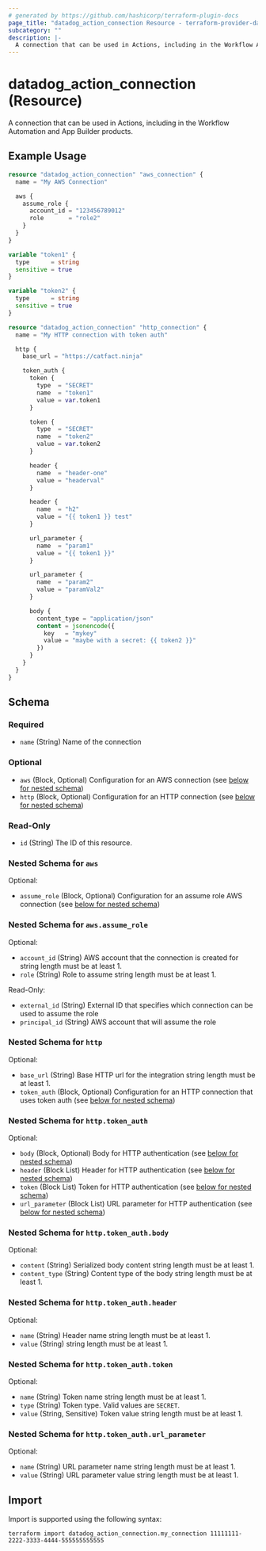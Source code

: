 ```yaml
---
# generated by https://github.com/hashicorp/terraform-plugin-docs
page_title: "datadog_action_connection Resource - terraform-provider-datadog"
subcategory: ""
description: |-
  A connection that can be used in Actions, including in the Workflow Automation and App Builder products.
---
```


# datadog_action_connection (Resource)

A connection that can be used in Actions, including in the Workflow Automation and App Builder products.

## Example Usage

```terraform
resource "datadog_action_connection" "aws_connection" {
  name = "My AWS Connection"

  aws {
    assume_role {
      account_id = "123456789012"
      role       = "role2"
    }
  }
}

variable "token1" {
  type      = string
  sensitive = true
}

variable "token2" {
  type      = string
  sensitive = true
}

resource "datadog_action_connection" "http_connection" {
  name = "My HTTP connection with token auth"

  http {
    base_url = "https://catfact.ninja"

    token_auth {
      token {
        type  = "SECRET"
        name  = "token1"
        value = var.token1
      }

      token {
        type  = "SECRET"
        name  = "token2"
        value = var.token2
      }

      header {
        name  = "header-one"
        value = "headerval"
      }

      header {
        name  = "h2"
        value = "{{ token1 }} test"
      }

      url_parameter {
        name  = "param1"
        value = "{{ token1 }}"
      }

      url_parameter {
        name  = "param2"
        value = "paramVal2"
      }

      body {
        content_type = "application/json"
        content = jsonencode({
          key   = "mykey"
          value = "maybe with a secret: {{ token2 }}"
        })
      }
    }
  }
}
```

<!-- schema generated by tfplugindocs -->
## Schema

### Required

- `name` (String) Name of the connection

### Optional

- `aws` (Block, Optional) Configuration for an AWS connection (see [below for nested schema](#nestedblock--aws))
- `http` (Block, Optional) Configuration for an HTTP connection (see [below for nested schema](#nestedblock--http))

### Read-Only

- `id` (String) The ID of this resource.

<a id="nestedblock--aws"></a>
### Nested Schema for `aws`

Optional:

- `assume_role` (Block, Optional) Configuration for an assume role AWS connection (see [below for nested schema](#nestedblock--aws--assume_role))

<a id="nestedblock--aws--assume_role"></a>
### Nested Schema for `aws.assume_role`

Optional:

- `account_id` (String) AWS account that the connection is created for string length must be at least 1.
- `role` (String) Role to assume string length must be at least 1.

Read-Only:

- `external_id` (String) External ID that specifies which connection can be used to assume the role
- `principal_id` (String) AWS account that will assume the role



<a id="nestedblock--http"></a>
### Nested Schema for `http`

Optional:

- `base_url` (String) Base HTTP url for the integration string length must be at least 1.
- `token_auth` (Block, Optional) Configuration for an HTTP connection that uses token auth (see [below for nested schema](#nestedblock--http--token_auth))

<a id="nestedblock--http--token_auth"></a>
### Nested Schema for `http.token_auth`

Optional:

- `body` (Block, Optional) Body for HTTP authentication (see [below for nested schema](#nestedblock--http--token_auth--body))
- `header` (Block List) Header for HTTP authentication (see [below for nested schema](#nestedblock--http--token_auth--header))
- `token` (Block List) Token for HTTP authentication (see [below for nested schema](#nestedblock--http--token_auth--token))
- `url_parameter` (Block List) URL parameter for HTTP authentication (see [below for nested schema](#nestedblock--http--token_auth--url_parameter))

<a id="nestedblock--http--token_auth--body"></a>
### Nested Schema for `http.token_auth.body`

Optional:

- `content` (String) Serialized body content string length must be at least 1.
- `content_type` (String) Content type of the body string length must be at least 1.


<a id="nestedblock--http--token_auth--header"></a>
### Nested Schema for `http.token_auth.header`

Optional:

- `name` (String) Header name string length must be at least 1.
- `value` (String) string length must be at least 1.


<a id="nestedblock--http--token_auth--token"></a>
### Nested Schema for `http.token_auth.token`

Optional:

- `name` (String) Token name string length must be at least 1.
- `type` (String) Token type. Valid values are `SECRET`.
- `value` (String, Sensitive) Token value string length must be at least 1.


<a id="nestedblock--http--token_auth--url_parameter"></a>
### Nested Schema for `http.token_auth.url_parameter`

Optional:

- `name` (String) URL parameter name string length must be at least 1.
- `value` (String) URL parameter value string length must be at least 1.

## Import

Import is supported using the following syntax:

```shell
terraform import datadog_action_connection.my_connection 11111111-2222-3333-4444-555555555555
```
